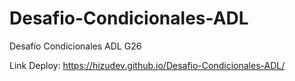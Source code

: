 # Desafio-Condicionales-ADL
Desafío Condicionales ADL G26

Link Deploy: https://hizudev.github.io/Desafio-Condicionales-ADL/
